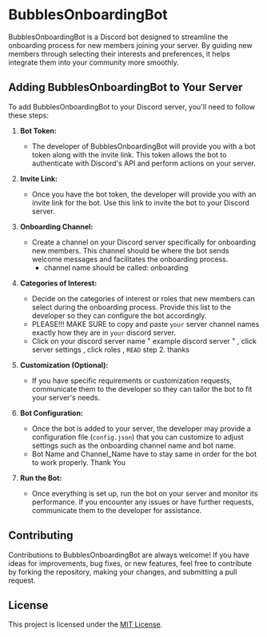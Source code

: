 # BubblesOnboardingBot

BubblesOnboardingBot is a Discord bot designed to streamline the onboarding process for new members joining your server. By guiding new members through selecting their interests and preferences, it helps integrate them into your community more smoothly.

## Adding BubblesOnboardingBot to Your Server

To add BubblesOnboardingBot to your Discord server, you'll need to follow these steps:

1. **Bot Token:**
   - The developer of BubblesOnboardingBot will provide you with a bot token along with the invite link. This token allows the bot to authenticate with Discord's API and perform actions on your server.

2. **Invite Link:**
   - Once you have the bot token, the developer will provide you with an invite link for the bot. Use this link to invite the bot to your Discord server.

3. **Onboarding Channel:**
   - Create a channel on your Discord server specifically for onboarding new members. This channel should be where the bot sends welcome messages and facilitates the onboarding process.
     - channel name should be called:  onboarding

4. **Categories of Interest:**
   - Decide on the categories of interest or roles that new members can select during the onboarding process. Provide this list to the developer so they can configure the bot accordingly.
   - PLEASE!!! MAKE SURE to copy and paste `your` server channel names exactly how they are in `your` discord server.
   - Click on your discord server name " example discord server " , click server settings , click roles , `READ` step 2. thanks

5. **Customization (Optional):**
   - If you have specific requirements or customization requests, communicate them to the developer so they can tailor the bot to fit your server's needs.

6. **Bot Configuration:**
   - Once the bot is added to your server, the developer may provide a configuration file (`config.json`) that you can customize to adjust settings such as the onboarding channel name and bot name.
   - Bot Name and Channel_Name have to stay same in order for the bot to work properly. Thank You

7. **Run the Bot:**
   - Once everything is set up, run the bot on your server and monitor its performance. If you encounter any issues or have further requests, communicate them to the developer for assistance.

## Contributing

Contributions to BubblesOnboardingBot are always welcome! If you have ideas for improvements, bug fixes, or new features, feel free to contribute by forking the repository, making your changes, and submitting a pull request.

## License

This project is licensed under the [MIT License](LICENSE).
